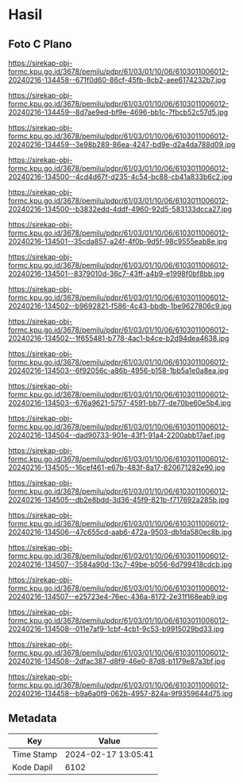 # Hasil

## Foto C Plano

https://sirekap-obj-formc.kpu.go.id/3678/pemilu/pdpr/61/03/01/10/06/6103011006012-20240216-134458--671f0d60-86cf-45fb-8cb2-aee6174232b7.jpg

https://sirekap-obj-formc.kpu.go.id/3678/pemilu/pdpr/61/03/01/10/06/6103011006012-20240216-134459--8d7ae9ed-bf9e-4696-bb1c-7fbcb52c57d5.jpg

https://sirekap-obj-formc.kpu.go.id/3678/pemilu/pdpr/61/03/01/10/06/6103011006012-20240216-134459--3e98b289-86ea-4247-bd9e-d2a4da788d09.jpg

https://sirekap-obj-formc.kpu.go.id/3678/pemilu/pdpr/61/03/01/10/06/6103011006012-20240216-134500--4cd4d67f-d235-4c54-bc88-cb41a833b6c2.jpg

https://sirekap-obj-formc.kpu.go.id/3678/pemilu/pdpr/61/03/01/10/06/6103011006012-20240216-134500--b3832edd-4ddf-4960-92d5-583133dcca27.jpg

https://sirekap-obj-formc.kpu.go.id/3678/pemilu/pdpr/61/03/01/10/06/6103011006012-20240216-134501--35cda857-a24f-4f0b-9d5f-98c9555eab8e.jpg

https://sirekap-obj-formc.kpu.go.id/3678/pemilu/pdpr/61/03/01/10/06/6103011006012-20240216-134501--8379010d-36c7-43ff-a4b9-e1998f0bf8bb.jpg

https://sirekap-obj-formc.kpu.go.id/3678/pemilu/pdpr/61/03/01/10/06/6103011006012-20240216-134502--b9692821-f586-4c43-bbdb-1be9627806c9.jpg

https://sirekap-obj-formc.kpu.go.id/3678/pemilu/pdpr/61/03/01/10/06/6103011006012-20240216-134502--1f655481-b778-4ac1-b4ce-b2d94dea4638.jpg

https://sirekap-obj-formc.kpu.go.id/3678/pemilu/pdpr/61/03/01/10/06/6103011006012-20240216-134503--6f92056c-a86b-4956-b158-1bb5a1e0a8ea.jpg

https://sirekap-obj-formc.kpu.go.id/3678/pemilu/pdpr/61/03/01/10/06/6103011006012-20240216-134503--676a9621-5757-4591-bb77-de70be60e5b4.jpg

https://sirekap-obj-formc.kpu.go.id/3678/pemilu/pdpr/61/03/01/10/06/6103011006012-20240216-134504--dad90733-901e-43f1-91a4-2200abb17aef.jpg

https://sirekap-obj-formc.kpu.go.id/3678/pemilu/pdpr/61/03/01/10/06/6103011006012-20240216-134505--16cef461-e67b-483f-8a17-820671282e90.jpg

https://sirekap-obj-formc.kpu.go.id/3678/pemilu/pdpr/61/03/01/10/06/6103011006012-20240216-134505--db2e8bdd-3d36-45f9-821b-f717692a285b.jpg

https://sirekap-obj-formc.kpu.go.id/3678/pemilu/pdpr/61/03/01/10/06/6103011006012-20240216-134506--47c655cd-aab6-472a-9503-db1da580ec8b.jpg

https://sirekap-obj-formc.kpu.go.id/3678/pemilu/pdpr/61/03/01/10/06/6103011006012-20240216-134507--3584a90d-13c7-49be-b056-6d799418cdcb.jpg

https://sirekap-obj-formc.kpu.go.id/3678/pemilu/pdpr/61/03/01/10/06/6103011006012-20240216-134507--e25723e4-76ec-436a-8172-2e31f168eab9.jpg

https://sirekap-obj-formc.kpu.go.id/3678/pemilu/pdpr/61/03/01/10/06/6103011006012-20240216-134508--011e7af9-1cbf-4cb1-9c53-b9915029bd33.jpg

https://sirekap-obj-formc.kpu.go.id/3678/pemilu/pdpr/61/03/01/10/06/6103011006012-20240216-134508--2dfac387-d8f9-46e0-87d8-b1179e87a3bf.jpg

https://sirekap-obj-formc.kpu.go.id/3678/pemilu/pdpr/61/03/01/10/06/6103011006012-20240216-134458--b9a6a0f9-062b-4957-824a-9f9359644d75.jpg


## Metadata

| Key        | Value               |
| ---------- | ------------------- |
| Time Stamp | 2024-02-17 13:05:41 |
| Kode Dapil | 6102                |



